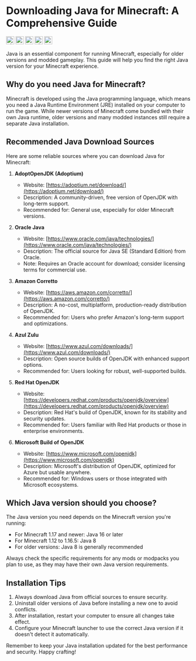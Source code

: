 # Downloading Java for Minecraft: A Comprehensive Guide

<kbd>[<img title="Ukraine" alt="Ukraine" src="https://upload.wikimedia.org/wikipedia/commons/thumb/4/49/Flag_of_Ukraine.svg/1280px-Flag_of_Ukraine.svg.png" width="22">](README/README.ua.md)</kbd>
<kbd>[<img title="Russia" alt="Russia" src="https://upload.wikimedia.org/wikipedia/commons/thumb/f/f3/Flag_of_Russia.svg/1280px-Flag_of_Russia.svg.png" width="22">](README/README.ru.md)</kbd>
<kbd>[<img title="Germany" alt="Germany" src="https://upload.wikimedia.org/wikipedia/en/thumb/b/ba/Flag_of_Germany.svg/640px-Flag_of_Germany.svg.png" width="22">](README/README.de.md)</kbd>
<kbd>[<img title="China" alt="China" src="https://upload.wikimedia.org/wikipedia/commons/thumb/f/fa/Flag_of_the_People%27s_Republic_of_China.svg/800px-Flag_of_the_People%27s_Republic_of_China.svg.png" width="22">](README/README.zh.md)</kbd>
<kbd>[<img title="Poland" alt="Poland" src="https://upload.wikimedia.org/wikipedia/en/1/12/Flag_of_Poland.svg" width="22">](README/README.pl.md)</kbd>

Java is an essential component for running Minecraft, especially for older versions and modded gameplay. This guide will help you find the right Java version for your Minecraft experience.

## Why do you need Java for Minecraft?

Minecraft is developed using the Java programming language, which means you need a Java Runtime Environment (JRE) installed on your computer to run the game. While newer versions of Minecraft come bundled with their own Java runtime, older versions and many modded instances still require a separate Java installation.

## Recommended Java Download Sources

Here are some reliable sources where you can download Java for Minecraft:

1. **AdoptOpenJDK (Adoptium)**
   - Website: [https://adoptium.net/download/](https://adoptium.net/download/)
   - Description: A community-driven, free version of OpenJDK with long-term support.
   - Recommended for: General use, especially for older Minecraft versions.

2. **Oracle Java**
   - Website: [https://www.oracle.com/java/technologies/](https://www.oracle.com/java/technologies/)
   - Description: The official source for Java SE (Standard Edition) from Oracle.
   - Note: Requires an Oracle account for download; consider licensing terms for commercial use.

3. **Amazon Corretto**
   - Website: [https://aws.amazon.com/corretto/](https://aws.amazon.com/corretto/)
   - Description: A no-cost, multiplatform, production-ready distribution of OpenJDK.
   - Recommended for: Users who prefer Amazon's long-term support and optimizations.

4. **Azul Zulu**
   - Website: [https://www.azul.com/downloads/](https://www.azul.com/downloads/)
   - Description: Open source builds of OpenJDK with enhanced support options.
   - Recommended for: Users looking for robust, well-supported builds.

5. **Red Hat OpenJDK**
   - Website: [https://developers.redhat.com/products/openjdk/overview](https://developers.redhat.com/products/openjdk/overview)
   - Description: Red Hat's build of OpenJDK, known for its stability and security updates.
   - Recommended for: Users familiar with Red Hat products or those in enterprise environments.

6. **Microsoft Build of OpenJDK**
   - Website: [https://www.microsoft.com/openjdk](https://www.microsoft.com/openjdk)
   - Description: Microsoft's distribution of OpenJDK, optimized for Azure but usable anywhere.
   - Recommended for: Windows users or those integrated with Microsoft ecosystems.

## Which Java version should you choose?

The Java version you need depends on the Minecraft version you're running:

- For Minecraft 1.17 and newer: Java 16 or later
- For Minecraft 1.12 to 1.16.5: Java 8
- For older versions: Java 8 is generally recommended

Always check the specific requirements for any mods or modpacks you plan to use, as they may have their own Java version requirements.

## Installation Tips

1. Always download Java from official sources to ensure security.
2. Uninstall older versions of Java before installing a new one to avoid conflicts.
3. After installation, restart your computer to ensure all changes take effect.
4. Configure your Minecraft launcher to use the correct Java version if it doesn't detect it automatically.

Remember to keep your Java installation updated for the best performance and security. Happy crafting!